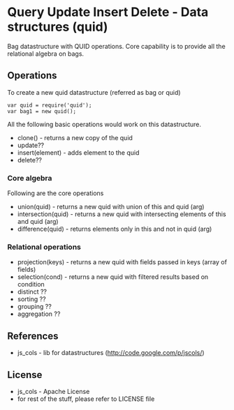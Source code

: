 # Query Update Insert Delete - Data structures (quid)
Bag datastructure with QUID operations. Core capability is to provide all the relational algebra on bags.

## Operations
To create a new quid datastructure (referred as bag or quid)

    var quid = require('quid');
    var bag1 = new quid();

All the following basic operations would work on this datastructure.

   * clone() - returns a new copy of the quid
   * update??
   * insert(element) - adds element to the quid
   * delete??
   
### Core algebra
Following are the core operations

   * union(quid) - returns a new quid with union of this and quid (arg)
   * intersection(quid) - returns a new quid with intersecting elements of this and quid (arg)
   * difference(quid) - returns elements only in this and not in quid (arg)
   
### Relational operations

   * projection(keys) - returns a new quid with fields passed in keys (array of fields)
   * selection(cond) - returns a new quid with filtered results based on condition
   * distinct ??
   * sorting ??
   * grouping ??
   * aggregation ??

## References
  * js_cols - lib for datastructures (http://code.google.com/p/jscols/)

## License
  * js_cols - Apache License 
  * for rest of the stuff, please refer to LICENSE file
